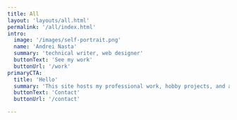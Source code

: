 ```yaml
---
title: All
layout: 'layouts/all.html'
permalink: '/all/index.html'
intro: 
  image: '/images/self-portrait.png'
  name: 'Andrei Nasta'
  summary: 'technical writer, web designer'
  buttonText: 'See my work'
  buttonUrl: '/work'
primaryCTA:
  title: 'Hello'
  summary: 'This site hosts my professional work, hobby projects, and anything in between. All views mine.'
  buttonText: 'Contact'
  buttonUrl: '/contact'

---
```


